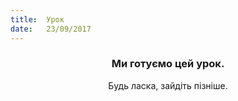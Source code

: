 ```yaml
---
title:  Урок
date:   23/09/2017
---
```


### <center>Ми готуємо цей урок.</center>
<center>Будь ласка, зайдіть пізніше.</center>